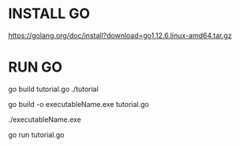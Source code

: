 # INSTALL GO
 https://golang.org/doc/install?download=go1.12.6.linux-amd64.tar.gz


# RUN GO

 go build tutorial.go
 ./tutorial

 go build -o executableName.exe tutorial.go

 ./executableName.exe

 go run tutorial.go


